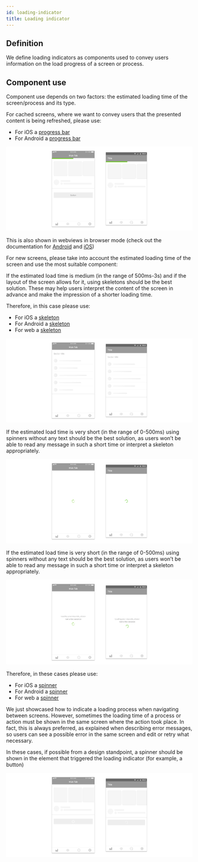 ```yaml
---
id: loading-indicator
title: Loading indicator
---
```


## Definition

We define loading indicators as components used to convey users information on the load progress of a screen or process.

## Component use

Component use depends on two factors: the estimated loading time of the screen/process and its type.

For cached screens, where we want to convey users that the presented content is being refreshed, please use:

* For iOS a [progress bar](../../components/ios/progress-bar.md)
* For Android a [progress bar](../../components/android/progress-bar.md)

![](../../../img/progress-bar.jpg)

This is also shown in webviews in browser mode \(check out the documentation for [Android](../../../../webviews/android/browser.md) and [iOS](../../../../webviews/ios/browser.md)\)

For new screens, please take into account the estimated loading time of the screen and use the most suitable component:

If the estimated load time is medium \(in the range of 500ms-3s\) and if the layout of the screen allows for it, using skeletons should be the best solution. These may help users interpret the content of the screen in advance and make the impression of a shorter loading time.

Therefore, in this case please use:

* For iOS a [skeleton](../../components/ios/skeleton.md)
* For Android a [skeleton](../../components/android/skeleton.md)
* For web a [skeleton](../../components/web/skeleton.md)

![](../../../img/skeleton.jpg)

If the estimated load time is very short \(in the range of 0-500ms\) using spinners without any text should be the best solution, as users won’t be able to read any message in such a short time or interpret a skeleton appropriately.

![](../../../img/spinner-no-text.jpg)

If the estimated load time is very short \(in the range of 0-500ms\) using spinners without any text should be the best solution, as users won’t be able to read any message in such a short time or interpret a skeleton appropriately.

![](../../../img/spinner-text.jpg)

Therefore, in these cases please use:

* For iOS a [spinner](../../components/ios/spinner.md)
* For Android a [spinner](../../components/android/spinner.md)
* For web a [spinner](../../components/web/spinner.md)

We just showcased how to indicate a loading process when navigating between screens. However, sometimes the loading time of a process or action must be shown in the same screen where the action took place. In fact, this is always preferred, as explained when describing error messages, so users can see a possible error in the same screen and edit or retry what necessary.

In these cases, if possible from a design standpoint, a spinner should be shown in the element that triggered the loading indicator \(for example, a button\)

![](../../../img/loading-button.jpg)



